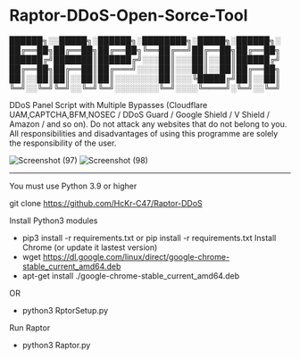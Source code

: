 # Raptor-DDoS-Open-Sorce-Tool
██████╗░░█████╗░██████╗░████████╗░█████╗░██████╗░
██╔══██╗██╔══██╗██╔══██╗╚══██╔══╝██╔══██╗██╔══██╗
██████╔╝███████║██████╔╝░░░██║░░░██║░░██║██████╔╝
██╔══██╗██╔══██║██╔═══╝░░░░██║░░░██║░░██║██╔══██╗
██║░░██║██║░░██║██║░░░░░░░░██║░░░╚█████╔╝██║░░██║
╚═╝░░╚═╝╚═╝░░╚═╝╚═╝░░░░░░░░╚═╝░░░░╚════╝░╚═╝░░╚═╝


DDoS Panel Script with Multiple Bypasses (Cloudflare UAM,CAPTCHA,BFM,NOSEC / DDoS Guard / Google Shield / V Shield / Amazon / and so on). Do not attack any websites that do not belong to you. All responsibilities and disadvantages of using this programme are solely the responsibility of the user.

![Screenshot (97)](https://github.com/HcKr-C47/Raptor-DDoS/assets/51154046/e81f9aa2-3ea5-44b4-9507-ef6d33f547c4)
![Screenshot (98)](https://github.com/HcKr-C47/Raptor-DDoS/assets/51154046/7834aadd-a2d4-42f3-a64d-a7dc75676ced)




-------------------------------------------------------------------------------

You must use Python 3.9 or higher

git clone https://github.com/HcKr-C47/Raptor-DDoS

Install Python3 modules
 - pip3 install -r requirements.txt  or  pip install -r requirements.txt
Install Chrome (or update it lastest version)
 - wget https://dl.google.com/linux/direct/google-chrome-stable_current_amd64.deb
 - apt-get install ./google-chrome-stable_current_amd64.deb

OR
 - python3 RptorSetup.py


Run Raptor
 - python3 Raptor.py

